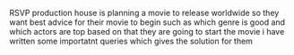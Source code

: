 RSVP production house is planning a movie to release worldwide so they want best advice for their movie to begin such as which genre is good and which actors are top based on that they are going to start the movie i have written some importatnt queries which gives the solution for them
